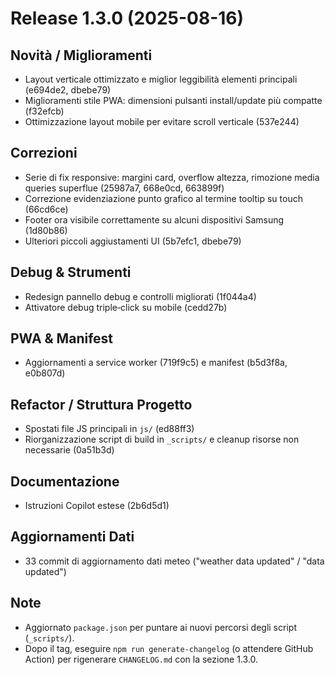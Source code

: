 # Release 1.3.0 (2025-08-16)

## Novità / Miglioramenti

- Layout verticale ottimizzato e miglior leggibilità elementi principali (e694de2, dbebe79)
- Miglioramenti stile PWA: dimensioni pulsanti install/update più compatte (f32efcb)
- Ottimizzazione layout mobile per evitare scroll verticale (537e244)

## Correzioni

- Serie di fix responsive: margini card, overflow altezza, rimozione media queries superflue (25987a7, 668e0cd, 663899f)
- Correzione evidenziazione punto grafico al termine tooltip su touch (66cd6ce)
- Footer ora visibile correttamente su alcuni dispositivi Samsung (1d80b86)
- Ulteriori piccoli aggiustamenti UI (5b7efc1, dbebe79)

## Debug & Strumenti

- Redesign pannello debug e controlli migliorati (1f044a4)
- Attivatore debug triple‑click su mobile (cedd27b)

## PWA & Manifest

- Aggiornamenti a service worker (719f9c5) e manifest (b5d3f8a, e0b807d)

## Refactor / Struttura Progetto

- Spostati file JS principali in `js/` (ed88ff3)
- Riorganizzazione script di build in `_scripts/` e cleanup risorse non necessarie (0a51b3d)

## Documentazione

- Istruzioni Copilot estese (2b6d5d1)

## Aggiornamenti Dati

- 33 commit di aggiornamento dati meteo ("weather data updated" / "data updated")

## Note

- Aggiornato `package.json` per puntare ai nuovi percorsi degli script (`_scripts/`).
- Dopo il tag, eseguire `npm run generate-changelog` (o attendere GitHub Action) per rigenerare `CHANGELOG.md` con la sezione 1.3.0.

